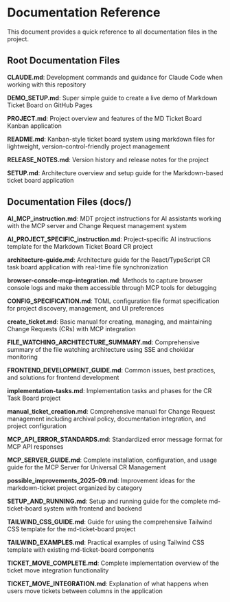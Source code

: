 # Documentation Reference

This document provides a quick reference to all documentation files in the project.

## Root Documentation Files

**CLAUDE.md**: Development commands and guidance for Claude Code when working with this repository

**DEMO_SETUP.md**: Super simple guide to create a live demo of Markdown Ticket Board on GitHub Pages

**PROJECT.md**: Project overview and features of the MD Ticket Board Kanban application

**README.md**: Kanban-style ticket board system using markdown files for lightweight, version-control-friendly project management

**RELEASE_NOTES.md**: Version history and release notes for the project

**SETUP.md**: Architecture overview and setup guide for the Markdown-based ticket board application

## Documentation Files (docs/)

**AI_MCP_instruction.md**: MDT project instructions for AI assistants working with the MCP server and Change Request management system

**AI_PROJECT_SPECIFIC_instruction.md**: Project-specific AI instructions template for the Markdown Ticket Board CR project

**architecture-guide.md**: Architecture guide for the React/TypeScript CR task board application with real-time file synchronization

**browser-console-mcp-integration.md**: Methods to capture browser console logs and make them accessible through MCP tools for debugging

**CONFIG_SPECIFICATION.md**: TOML configuration file format specification for project discovery, management, and UI preferences

**create_ticket.md**: Basic manual for creating, managing, and maintaining Change Requests (CRs) with MCP integration

**FILE_WATCHING_ARCHITECTURE_SUMMARY.md**: Comprehensive summary of the file watching architecture using SSE and chokidar monitoring

**FRONTEND_DEVELOPMENT_GUIDE.md**: Common issues, best practices, and solutions for frontend development

**implementation-tasks.md**: Implementation tasks and phases for the CR Task Board project

**manual_ticket_creation.md**: Comprehensive manual for Change Request management including archival policy, documentation integration, and project configuration

**MCP_API_ERROR_STANDARDS.md**: Standardized error message format for MCP API responses

**MCP_SERVER_GUIDE.md**: Complete installation, configuration, and usage guide for the MCP Server for Universal CR Management

**possible_improvements_2025-09.md**: Improvement ideas for the markdown-ticket project organized by category

**SETUP_AND_RUNNING.md**: Setup and running guide for the complete md-ticket-board system with frontend and backend

**TAILWIND_CSS_GUIDE.md**: Guide for using the comprehensive Tailwind CSS template for the md-ticket-board project

**TAILWIND_EXAMPLES.md**: Practical examples of using Tailwind CSS template with existing md-ticket-board components

**TICKET_MOVE_COMPLETE.md**: Complete implementation overview of the ticket move integration functionality

**TICKET_MOVE_INTEGRATION.md**: Explanation of what happens when users move tickets between columns in the application
